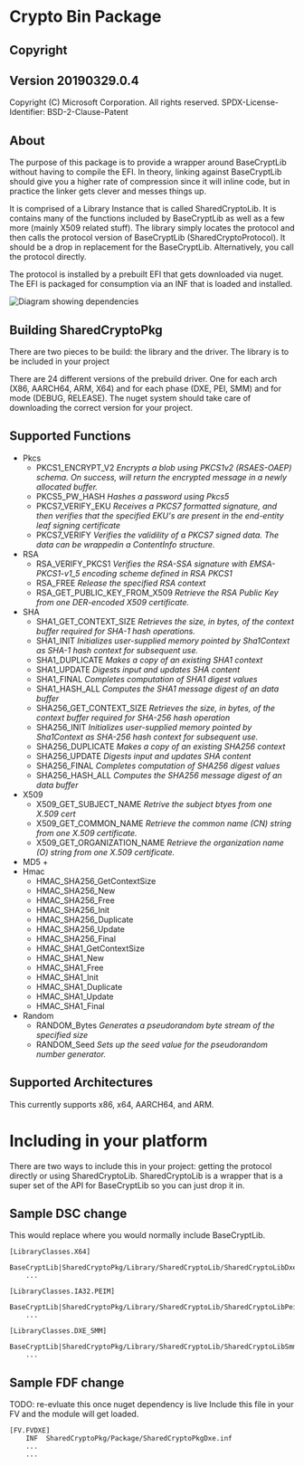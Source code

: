# Crypto Bin Package

## Copyright


## Version 20190329.0.4

Copyright (C) Microsoft Corporation. All rights reserved.
SPDX-License-Identifier: BSD-2-Clause-Patent

## About

The purpose of this package is to provide a wrapper around BaseCryptLib without having to compile the EFI. In theory, linking against BaseCryptLib should give you a higher rate of compression since it will inline code, but in practice the linker gets clever and messes things up.

It is comprised of a Library Instance that is called SharedCryptoLib. It is contains many of the functions included by BaseCryptLib as well as a few more (mainly X509 related stuff). The library simply locates the protocol and then calls the protocol version of BaseCryptLib (SharedCryptoProtocol). It should be a drop in replacement for the BaseCryptLib. Alternatively, you call the protocol directly.

The protocol is installed by a prebuilt EFI that gets downloaded via nuget. The EFI is packaged for consumption via an INF that is loaded and installed.

![Diagram showing dependencies](SharedCryptoPkg.png "Diagram")


## Building SharedCryptoPkg

There are two pieces to be build: the library and the driver. The library is to be included in your project

There are 24 different versions of the prebuild driver. One for each arch (X86, AARCH64, ARM, X64) and for each phase (DXE, PEI, SMM) and for mode (DEBUG, RELEASE). The nuget system should take care of downloading the correct version for your project.

## Supported Functions

+ Pkcs
  + PKCS1_ENCRYPT_V2  _Encrypts a blob using PKCS1v2 (RSAES-OAEP) schema. On success, will return the encrypted message in a newly allocated buffer._
  + PKCS5_PW_HASH _Hashes a password using Pkcs5_
  + PKCS7_VERIFY_EKU  _Receives a PKCS7 formatted signature, and then verifies that the specified EKU's are present in the end-entity leaf signing certificate_
  + PKCS7_VERIFY  _Verifies the validility of a PKCS7 signed data. The data can be wrappedin a ContentInfo structure._
+ RSA
  + RSA_VERIFY_PKCS1  _Verifies the RSA-SSA signature with EMSA-PKCS1-v1_5 encoding scheme defined in RSA PKCS1_
  + RSA_FREE  _Release the specified RSA context_
  + RSA_GET_PUBLIC_KEY_FROM_X509  _Retrieve the RSA Public Key from one DER-encoded X509 certificate._
+ SHA
  + SHA1_GET_CONTEXT_SIZE  _Retrieves the size, in bytes, of the context buffer required for SHA-1 hash operations._
  + SHA1_INIT  _Initializes user-supplied memory pointed by Sha1Context as SHA-1 hash context for subsequent use._
  + SHA1_DUPLICATE  _Makes a copy of an existing SHA1 context_
  + SHA1_UPDATE  _Digests input and updates SHA content_
  + SHA1_FINAL  _Completes computation of SHA1 digest values_
  + SHA1_HASH_ALL  _Computes the SHA1 message digest of an data buffer_
  + SHA256_GET_CONTEXT_SIZE  _Retrieves the size, in bytes, of the context buffer required for SHA-256 hash operation_
  + SHA256_INIT  _Initializes user-supplied memory pointed by Sha1Context as SHA-256 hash context for subsequent use._
  + SHA256_DUPLICATE  _Makes a copy of an existing SHA256 context_
  + SHA256_UPDATE  _Digests input and updates SHA content_
  + SHA256_FINAL  _Completes computation of SHA256 digest values_
  + SHA256_HASH_ALL  _Computes the SHA256 message digest of an data buffer_
+ X509
  + X509_GET_SUBJECT_NAME  _Retrive the subject btyes from one X.509 cert_
  + X509_GET_COMMON_NAME  _Retrieve the common name (CN) string from one X.509 certificate._
  + X509_GET_ORGANIZATION_NAME  _Retrieve the organization name (O) string from one X.509 certificate._
+ MD5
  +
+ Hmac
  + HMAC_SHA256_GetContextSize
  + HMAC_SHA256_New
  + HMAC_SHA256_Free
  + HMAC_SHA256_Init
  + HMAC_SHA256_Duplicate
  + HMAC_SHA256_Update
  + HMAC_SHA256_Final
  + HMAC_SHA1_GetContextSize
  + HMAC_SHA1_New
  + HMAC_SHA1_Free
  + HMAC_SHA1_Init
  + HMAC_SHA1_Duplicate
  + HMAC_SHA1_Update
  + HMAC_SHA1_Final
+ Random
  + RANDOM_Bytes  _Generates a pseudorandom byte stream of the specified size_
  + RANDOM_Seed  _Sets up the seed value for the pseudorandom number generator._

## Supported Architectures
This currently supports x86, x64, AARCH64, and ARM.

# Including in your platform

There are two ways to include this in your project: getting the protocol directly or using SharedCryptoLib. SharedCryptoLib is a wrapper that is a super set of the API for BaseCryptLib so you can just drop it in.



## Sample DSC change

This would replace where you would normally include BaseCryptLib.

```
[LibraryClasses.X64]
    BaseCryptLib|SharedCryptoPkg/Library/SharedCryptoLib/SharedCryptoLibDxe.inf
    ...

[LibraryClasses.IA32.PEIM]
    BaseCryptLib|SharedCryptoPkg/Library/SharedCryptoLib/SharedCryptoLibPei.inf
    ...

[LibraryClasses.DXE_SMM]
    BaseCryptLib|SharedCryptoPkg/Library/SharedCryptoLib/SharedCryptoLibSmm.inf
    ...
```

## Sample FDF change

TODO: re-evluate this once nuget dependency is live
Include this file in your FV and the module will get loaded.

```
[FV.FVDXE]
    INF  SharedCryptoPkg/Package/SharedCryptoPkgDxe.inf
    ...
    ...
```
